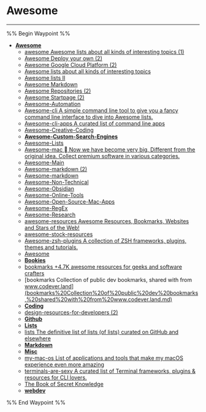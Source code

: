 # Awesome

---

%% Begin Waypoint %%
- **[Awesome](../../../..//HOME-MTHRFCKR/BOOKMRKS-MTHRFCKR/Awesome/Awesome.md)**
	- [awesome  Awesome lists about all kinds of interesting topics (1)](awesome%20%20Awesome%20lists%20about%20all%20kinds%20of%20interesting%20topics%20(1).md)
	- [Awesome Deploy your own (2)](Awesome%20Deploy%20your%20own%20(2).md)
	- [Awesome Google Cloud Platform (2)](Awesome%20Google%20Cloud%20Platform%20(2).md)
	- [Awesome lists about all kinds of interesting topics](Awesome%20lists%20about%20all%20kinds%20of%20interesting%20topics.md)
	- [Awesome lists II](Awesome%20lists%20II.md)
	- [Awesome Markdown](Awesome%20Markdown.md)
	- [Awesome Repositories (2)](Awesome%20Repositories%20(2).md)
	- [Awesome Startpage (2)](Awesome%20Startpage%20(2).md)
	- [Awesome-Automation](Awesome-Automation.md)
	- [Awesome-cli A simple command line tool to give you a fancy command line interface to dive into Awesome lists.](Awesome-cli%20A%20simple%20command%20line%20tool%20to%20give%20you%20a%20fancy%20command%20line%20interface%20to%20dive%20into%20Awesome%20lists..md)
	- [Awesome-cli-apps     A curated list of command line apps](Awesome-cli-apps%20%20%20%20%20A%20curated%20list%20of%20command%20line%20apps.md)
	- [Awesome-Creative-Coding](Awesome-Creative-Coding.md)
	- **[Awesome-Custom-Search-Engines](Awesome-Custom-Search-Engines/Awesome-Custom-Search-Engines.md)**
	- [Awesome-Lists](Awesome-Lists.md)
	- [Awesome-mac  Now we have become very big, Different from the original idea. Collect premium software in various categories.](Awesome-mac%20%EF%A3%BF%20Now%20we%20have%20become%20very%20big,%20Different%20from%20the%20original%20idea.%20Collect%20premium%20software%20in%20various%20categories..md)
	- [Awesome-Main](Awesome-Main.md)
	- [Awesome-markdown (2)](Awesome-markdown%20(2).md)
	- [Awesome-markdown](HOME-MTHRFCKR/BOOKMRKS-MTHRFCKR/Awesome/Awesome-markdown.md)
	- [Awesome-Non-Technical](Awesome-Non-Technical.md)
	- [Awesome-Obsidian](Awesome-Obsidian.md)
	- [Awesome-Online-Tools](Awesome-Online-Tools.md)
	- [Awesome-Open-Source-Mac-Apps](Awesome-Open-Source-Mac-Apps.md)
	- [Awesome-RegEx](Awesome-RegEx.md)
	- [Awesome-Research](Awesome-Research.md)
	- [awesome-resources Awesome Resources, Bookmarks, Websites and Stars of the Web! ](awesome-resources%20Awesome%20Resources,%20Bookmarks,%20Websites%20and%20Stars%20of%20the%20Web!%20.md)
	- [awesome-stock-resources](awesome-stock-resources.md)
	- [Awesome-zsh-plugins A collection of ZSH frameworks, plugins, themes and tutorials.](Awesome-zsh-plugins%20A%20collection%20of%20ZSH%20frameworks,%20plugins,%20themes%20and%20tutorials..md)
	- [Awesome](../../../..//HOME-MTHRFCKR/BOOKMRKS-MTHRFCKR/Awesome/Awesome.md)
	- **[Bookies](Bookies/Bookies.md)**
	- [bookmarks +4.7K awesome resources for geeks and software crafters](bookmarks%20+4.7K%20awesome%20resources%20for%20geeks%20and%20software%20crafters.md)
	- [bookmarks Collection of public dev bookmarks, shared with from www.codever.land](bookmarks%20Collection%20of%20public%20dev%20bookmarks,%20shared%20with%20from%20www.codever.land.md)
	- **[Coding](Coding/Coding.md)**
	- [design-resources-for-developers (2)](design-resources-for-developers%20(2).md)
	- **[Github](Github/Github.md)**
	- **[Lists](Lists/Lists.md)**
	- [lists The definitive list of lists (of lists) curated on GitHub and elsewhere](lists%20The%20definitive%20list%20of%20lists%20(of%20lists)%20curated%20on%20GitHub%20and%20elsewhere.md)
	- **[Markdown](Markdown/Markdown.md)**
	- **[Misc](Misc/Misc.md)**
	- [my-mac-os List of applications and tools that make my macOS experience even more amazing](my-mac-os%20List%20of%20applications%20and%20tools%20that%20make%20my%20macOS%20experience%20even%20more%20amazing.md)
	- [terminals-are-sexy  A curated list of Terminal frameworks, plugins & resources for CLI lovers.](terminals-are-sexy%20%20A%20curated%20list%20of%20Terminal%20frameworks,%20plugins%20&%20resources%20for%20CLI%20lovers..md)
	- [The Book of Secret Knowledge](The%20Book%20of%20Secret%20Knowledge.md)
	- **[webdev](webdev/webdev.md)**

%% End Waypoint %%

